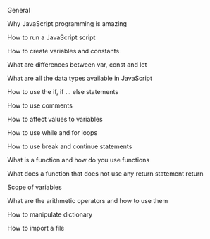 General

Why JavaScript programming is amazing

How to run a JavaScript script

How to create variables and constants

What are differences between var, const and let

What are all the data types available in JavaScript

How to use the if, if ... else statements

How to use comments


How to affect values to variables

How to use while and for loops

How to use break and continue statements

What is a function and how do you use functions

What does a function that does not use any return statement return

Scope of variables

What are the arithmetic operators and how to use them

How to manipulate dictionary

How to import a file